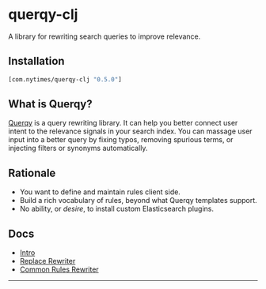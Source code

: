 # querqy-clj

A library for rewriting search queries to improve relevance.

## Installation

```clojure
[com.nytimes/querqy-clj "0.5.0"]
```

## What is Querqy?

[Querqy][1] is a query rewriting library. It can help you better connect user
intent to the relevance signals in your search index. You can massage user input
into a better query by fixing typos, removing spurious terms, or injecting
filters or synonyms automatically.

## Rationale

- You want to define and maintain rules client side.
- Build a rich vocabulary of rules, beyond what Querqy templates support.
- No ability, or _desire_, to install custom Elasticsearch plugins.

## Docs

- [Intro][2]
- [Replace Rewriter][3]
- [Common Rules Rewriter][4]
---

[1]: https://docs.querqy.org/
[2]: doc/intro.md
[3]: doc/replace-rewriter.md
[4]: doc/common-rules-rewriter.md

<!--  LocalWords:  Rewriter Querqy
 -->
